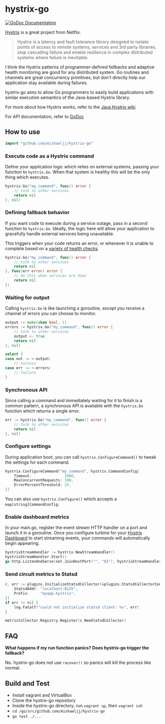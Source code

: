 hystrix-go
==========

[![GoDoc Documentation](http://godoc.org/github.com/mishaeljj/hystrix-go?status.png)](https://godoc.org/github.com/mishaeljj/hystrix-go)

[Hystrix](https://github.com/Netflix/Hystrix) is a great project from Netflix.

> Hystrix is a latency and fault tolerance library designed to isolate points of access to remote systems, services and 3rd party libraries, stop cascading failure and enable resilience in complex distributed systems where failure is inevitable.

I think the Hystrix patterns of programmer-defined fallbacks and adaptive health monitoring are good for any distributed system. Go routines and channels are great concurrency primitives, but don't directly help our application stay available during failures.

hystrix-go aims to allow Go programmers to easily build applications with similar execution semantics of the Java-based Hystrix library.

For more about how Hystrix works, refer to the [Java Hystrix wiki](https://github.com/Netflix/Hystrix/wiki)

For API documentation, refer to [GoDoc](https://godoc.org/github.com/mishaeljj/hystrix-go/hystrix)

How to use
----------

```go
import "github.com/mishaeljj/hystrix-go"
```

### Execute code as a Hystrix command

Define your application logic which relies on external systems, passing your function to ```hystrix.Go```. When that system is healthy this will be the only thing which executes.

```go
hystrix.Go("my_command", func() error {
	// talk to other services
	return nil
}, nil)
```

### Defining fallback behavior

If you want code to execute during a service outage, pass in a second function to ```hystrix.Go```. Ideally, the logic here will allow your application to gracefully handle external services being unavailable.

This triggers when your code returns an error, or whenever it is unable to complete based on a [variety of health checks](https://github.com/Netflix/Hystrix/wiki/How-it-Works).

```go
hystrix.Go("my_command", func() error {
	// talk to other services
	return nil
}, func(err error) error {
	// do this when services are down
	return nil
})
```

### Waiting for output

Calling ```hystrix.Go``` is like launching a goroutine, except you receive a channel of errors you can choose to monitor.

```go
output := make(chan bool, 1)
errors := hystrix.Go("my_command", func() error {
	// talk to other services
	output <- true
	return nil
}, nil)

select {
case out := <-output:
	// success
case err := <-errors:
	// failure
}
```

### Synchronous API

Since calling a command and immediately waiting for it to finish is a common pattern, a synchronous API is available with the `hystrix.Do` function which returns a single error.

```go
err := hystrix.Do("my_command", func() error {
	// talk to other services
	return nil
}, nil)
```

### Configure settings

During application boot, you can call ```hystrix.ConfigureCommand()``` to tweak the settings for each command.

```go
hystrix.ConfigureCommand("my_command", hystrix.CommandConfig{
	Timeout:               1000,
	MaxConcurrentRequests: 100,
	ErrorPercentThreshold: 25,
})
```

You can also use ```hystrix.Configure()``` which accepts a ```map[string]CommandConfig```.

### Enable dashboard metrics

In your main.go, register the event stream HTTP handler on a port and launch it in a goroutine.  Once you configure turbine for your [Hystrix Dashboard](https://github.com/Netflix/Hystrix/tree/master/hystrix-dashboard) to start streaming events, your commands will automatically begin appearing.

```go
hystrixStreamHandler := hystrix.NewStreamHandler()
hystrixStreamHandler.Start()
go http.ListenAndServe(net.JoinHostPort("", "81"), hystrixStreamHandler)
```

### Send circuit metrics to Statsd

```go
c, err := plugins.InitializeStatsdCollector(&plugins.StatsdCollectorConfig{
	StatsdAddr: "localhost:8125",
	Prefix:     "myapp.hystrix",
})
if err != nil {
	log.Fatalf("could not initialize statsd client: %v", err)
}

metricCollector.Registry.Register(c.NewStatsdCollector)
```

FAQ
---

**What happens if my run function panics? Does hystrix-go trigger the fallback?**

No. hystrix-go does not use ```recover()``` so panics will kill the process like normal.

Build and Test
--------------

- Install vagrant and VirtualBox
- Clone the hystrix-go repository
- Inside the hystrix-go directory, run ```vagrant up```, then ```vagrant ssh```
- ```cd /go/src/github.com/mishaeljj/hystrix-go```
- ```go test ./...```
